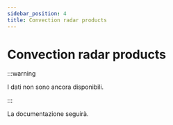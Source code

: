 ```yaml
---
sidebar_position: 4
title: Convection radar products
---
```


<!-- @NOSPELL@ -->

# Convection radar products

:::warning

I dati non sono ancora disponibili.

:::

La documentazione seguirà.